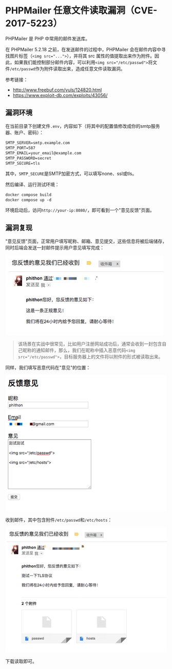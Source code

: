 # PHPMailer 任意文件读取漏洞（CVE-2017-5223）

PHPMailer 是 PHP 中常用的邮件发送库。

在 PHPMailer 5.2.18 之前，在发送邮件的过程中，PHPMailer 会在邮件内容中寻找图片标签（`<img src="...">`），并将其 src 属性的值提取出来作为附件。因此，如果我们能控制部分邮件内容，可以利用`<img src="/etc/passwd">`将文件`/etc/passwd`作为附件读取出来，造成任意文件读取漏洞。

参考链接：

- http://www.freebuf.com/vuls/124820.html
- https://www.exploit-db.com/exploits/43056/

## 漏洞环境

在当前目录下创建文件`.env`，内容如下（将其中的配置值修改成你的smtp服务器、账户、密码）：

```
SMTP_SERVER=smtp.example.com
SMTP_PORT=587
SMTP_EMAIL=your_email@example.com
SMTP_PASSWORD=secret
SMTP_SECURE=tls
```

其中，`SMTP_SECURE`是SMTP加密方式，可以填写none、ssl或tls。

然后编译、运行测试环境：

```
docker compose build
docker compose up -d
```

环境启动后，访问`http://your-ip:8080/`，即可看到一个"意见反馈"页面。

## 漏洞复现

"意见反馈"页面，正常用户填写昵称、邮箱、意见提交，这些信息将被后端储存，同时后端会发送一封邮件提示用户意见填写完成：

![](1.png)

> 该场景在实战中很常见，比如用户注册网站成功后，通常会收到一封包含自己昵称的通知邮件，那么，我们在昵称中插入恶意代码`<img src="/etc/passwd">`，目标服务器上的文件将以附件的形式被读取出来。

同样，我们填写恶意代码在"意见"的位置：

![](2.png)

收到邮件，其中包含附件`/etc/passwd`和`/etc/hosts`：

![](3.png)

下载读取即可。
